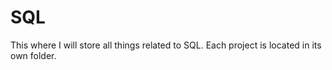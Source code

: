 # SQL
This where I will store all things related to SQL. Each project is located in its own folder.
